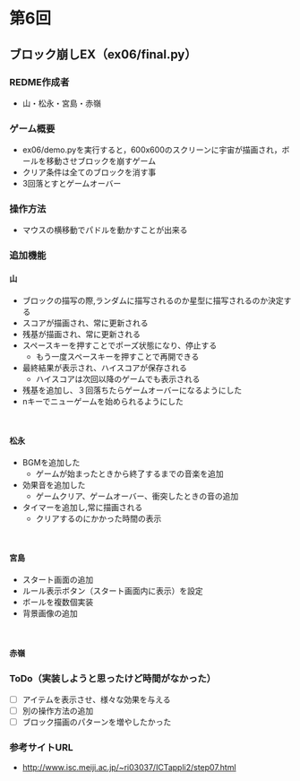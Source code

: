 # 第6回
## ブロック崩しEX（ex06/final.py）
### REDME作成者
- 山・松永・宮島・赤嶺
### ゲーム概要
- ex06/demo.pyを実行すると，600x600のスクリーンに宇宙が描画され，ボールを移動させブロックを崩すゲーム
- クリア条件は全てのブロックを消す事
- 3回落とすとゲームオーバー
### 操作方法
- マウスの横移動でパドルを動かすことが出来る
### 追加機能
#### 山
- ブロックの描写の際,ランダムに描写されるのか星型に描写されるのか決定する
- スコアが描画され、常に更新される
- 残基が描画され、常に更新される
- スペースキーを押すことでポーズ状態になり、停止する
    - もう一度スペースキーを押すことで再開できる
- 最終結果が表示され、ハイスコアが保存される
    - ハイスコアは次回以降のゲームでも表示される
- 残基を追加し、３回落ちたらゲームオーバーになるようにした
- nキーでニューゲームを始められるようにした
<br>

#### 松永
- BGMを追加した
    - ゲームが始まったときから終了するまでの音楽を追加
- 効果音を追加した
    - ゲームクリア、ゲームオーバー、衝突したときの音の追加
- タイマーを追加し,常に描画される
    - クリアするのにかかった時間の表示
<br>

#### 宮島
- スタート画面の追加
- ルール表示ボタン（スタート画面内に表示）を設定
- ボールを複数個実装
- 背景画像の追加
<br>

#### 赤嶺
### ToDo（実装しようと思ったけど時間がなかった）
- [ ] アイテムを表示させ、様々な効果を与える
- [ ] 別の操作方法の追加
- [ ] ブロック描画のパターンを増やしたかった
### 参考サイトURL
- http://www.isc.meiji.ac.jp/~ri03037/ICTappli2/step07.html
